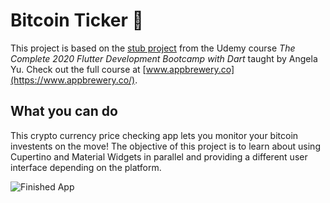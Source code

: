 # Bitcoin Ticker 🤑

This project is based on the [stub project](https://github.com/londonappbrewery/bitcoin-ticker-flutter) from the Udemy course *The Complete 2020 Flutter Development Bootcamp with Dart* taught by Angela Yu. Check out the full course at [www.appbrewery.co](https://www.appbrewery.co/).

## What you can do

This crypto currency price checking app lets you monitor your bitcoin investents on the move!
The objective of this project is to learn about using Cupertino and Material Widgets in parallel and providing a different user interface depending on the platform.

![Finished App](https://github.com/londonappbrewery/Images/blob/master/bitcoin-flutter-demo.gif)